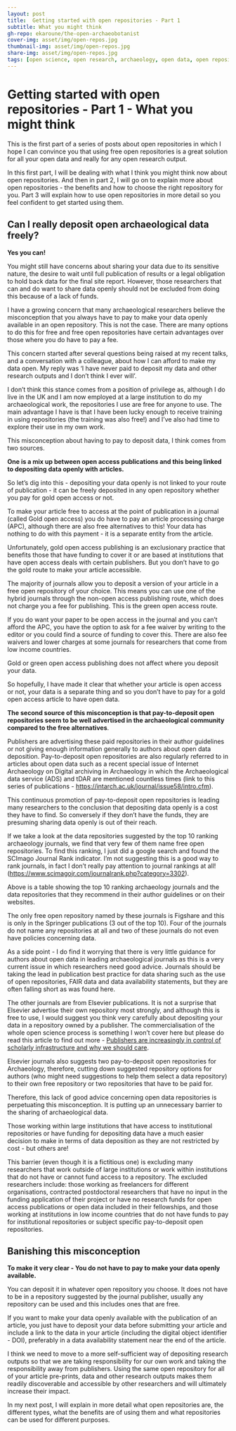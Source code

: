 ```yaml
---
layout: post
title:  Getting started with open repositories - Part 1
subtitle: What you might think
gh-repo: ekaroune/the-open-archaeobotanist
cover-img: asset/img/open-repos.jpg
thumbnail-img: asset/img/open-repos.jpg
share-img: asset/img/open-repos.jpg
tags: [open science, open research, archaeology, open data, open repositories]
---
```


# Getting started with open repositories - Part 1 - What you might think 

This is the first part of a series of posts about open repositories in which I hope I can convince you that using free open repositories is a great solution for all your open data and really for any open research output.

In this first part, I will be dealing with what I think you might think now about open repositories. And then in part 2, I will go on to explain more about open repositories - the benefits and how to choose the right repository for you. Part 3 will explain how to use open repositories in more detail so you feel confident to get started using them. 

## Can I really deposit open archaeological data freely?  

**Yes you can!** 

You might still have concerns about sharing your data due to its sensitive nature, the desire to wait until full publication of results or a legal obligation to hold back data for the final site report. However, those researchers that can and do want to share data openly should not be excluded from doing this because of a lack of funds. 

I have a growing concern that many archaeological researchers believe the misconception that you always have to pay to make your data openly available in an open repository. This is not the case. There are many options to do this for free and free open repositories have certain advantages over those where you do have to pay a fee.

This concern started after several questions being raised at my recent talks, and a conversation with a colleague, about how I can afford to make my data open. My reply was ‘I have never paid to deposit my data and other research outputs and I don’t think I ever will’. 

I don’t think this stance comes from a position of privilege as, although I do live in the UK and I am now employed at a large institution to do my archaeological work, the repositories I use are free for anyone to use. The main advantage I have is that I have been lucky enough to receive training in using repositories (the training was also free!) and I’ve also had time to explore their use in my own work. 

This misconception about having to pay to deposit data, I think comes from two sources. 

**One is a mix up between open access publications and this being linked to depositing data openly with articles.** 

So let’s dig into this - depositing your data openly is not linked to your route of publication - it can be freely deposited in any open repository whether you pay for gold open access or not. 

To make your article free to access at the point of publication in a journal (called Gold open access) you do have to pay an article processing charge (APC), although there are also free alternatives to this! Your data has nothing to do with this payment - it is a separate entity from the article. 

Unfortunately, gold open access publishing is an exclusionary practice that benefits those that have funding to cover it or are based at institutions that have open access deals with certain publishers. But you don’t have to go the gold route to make your article accessible.

The majority of journals allow you to deposit a version of your article in a free open repository of your choice. This means you can use one of the hybrid journals through the non-open access publishing route, which does not charge you a fee for publishing. This is the green open access route. 

If you do want your paper to be open access in the journal and you can’t afford the APC, you have the option to ask for a fee waiver by writing to the editor or you could find a source of funding to cover this. There are also fee waivers and lower charges at some journals for researchers that come from low income countries.  

Gold or green open access publishing does not affect where you deposit your data.

So hopefully, I have made it clear that whether your article is open access or not, your data is a separate thing and so you don’t have to pay for a gold open access article to have open data.  

**The second source of this misconception is that pay-to-deposit open repositories seem to be well advertised in the archaeological community compared to the free alternatives**. 

Publishers are advertising these paid repositories in their author guidelines or not giving enough information generally to authors about open data deposition. Pay-to-deposit open repositories are also regularly referred to in articles about open data such as a recent special issue of Internet Archaeology on Digital archiving in Archaeology in which the Archaeological data service (ADS) and tDAR are mentioned countless times (link to this series of publications - https://intarch.ac.uk/journal/issue58/intro.cfm). 

This continuous promotion of pay-to-deposit open repositories is leading many researchers to the conclusion that depositing data openly is a cost they have to find. So conversely if they don’t have the funds, they are presuming sharing data openly is out of their reach. 

If we take a look at the data repositories suggested by the top 10 ranking archaeology journals, we find that very few of them name free open repositories. To find this ranking, I just did a google search and found the SCImago Journal Rank indicator. I’m not suggesting this is a good way to rank journals, in fact I don’t really pay attention to journal rankings at all! (https://www.scimagojr.com/journalrank.php?category=3302). 



Above is a table showing the top 10 ranking archaeology journals and the data repositories that they recommend in their author guidelines or on their websites.

The only free open repository named by these journals is Figshare and this is only in the Springer publications (3 out of the top 10).  Four of the journals do not name any repositories at all and two of these journals do not even have policies concerning data. 

As a side point - I do find it worrying that there is very little guidance for authors about open data in leading archaeological journals as this is a very current issue in which researchers need good advice. Journals should be taking the lead in publication best practice for data sharing such as the use of open repositories, FAIR data and data availability statements, but they are often falling short as was found here.

The other journals are from Elsevier publications. It is not a surprise that Elsevier advertise their own repository most strongly, and although this is free to use, I would suggest you think very carefully about depositing your data in a repository owned by a publisher. The commercialisation of the whole open science process is something I won’t cover here but please do read this article to find out more - [Publishers are increasingly in control of scholarly infrastructure and why we should care](http://knowledgegap.org/index.php/sub-projects/rent-seeking-and-financialization-of-the-academic-publishing-industry/preliminary-findings/).

Elsevier journals also suggests two pay-to-deposit open repositories for Archaeology, therefore, cutting down suggested repository options for authors (who might need suggestions to help them select a data repository) to their own free repository or two repositories that have to be paid for. 

Therefore, this lack of good advice concerning open data repositories is perpetuating this misconception. It is putting up an unnecessary barrier to the sharing of archaeological data.

Those working within large institutions that have access to institutional repositories or have funding for depositing data have a much easier decision to make in terms of data deposition as they are not restricted by cost - but others are! 

This barrier (even though it is a fictitious one) is excluding many researchers that work outside of large institutions or work within institutions that do not have or cannot fund access to a repository. The excluded researchers include: those working as freelancers for different organisations, contracted postdoctoral researchers that have no input in the funding application of their project or have no research funds for open access publications or open data included in their fellowships, and those working at institutions in low income countries that do not have funds to pay for institutional repositories or subject specific pay-to-deposit open repositories.

## Banishing this misconception

**To make it very clear - You do not have to pay to make your data openly available.**  

You can deposit it in whatever open repository you choose. It does not have to be in a repository suggested by the journal publisher, usually any repository can be used and this includes ones that are free. 

If you want to make your data openly available with the publication of an article, you just have to deposit your data before submitting your article and include a link to the data in your article (including the digital object identifier - DOI), preferably in a data availability statement near the end of the article.

I think we need to move to a more self-sufficient way of depositing research outputs so that we are taking responsibility for our own work and taking the responsibility away from publishers. Using the same open repository for all of your article pre-prints, data and other research outputs makes them readily discoverable and accessible by other researchers and will ultimately increase their impact. 

In my next post, I will explain in more detail what open repositories are, the different types, what the benefits are of using them and what repositories can be used for different purposes.



